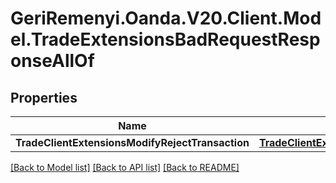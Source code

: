 # GeriRemenyi.Oanda.V20.Client.Model.TradeExtensionsBadRequestResponseAllOf
## Properties

Name | Type | Description | Notes
------------ | ------------- | ------------- | -------------
**TradeClientExtensionsModifyRejectTransaction** | [**TradeClientExtensionsModifyRejectTransaction**](TradeClientExtensionsModifyRejectTransaction.md) |  | [optional] 

[[Back to Model list]](../README.md#documentation-for-models) [[Back to API list]](../README.md#documentation-for-api-endpoints) [[Back to README]](../README.md)

